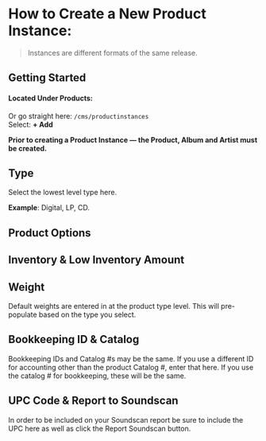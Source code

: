 # How to Create a New Product Instance:
> Instances are different formats of the same release.

## Getting Started
#### Located Under Products: <br />
Or go straight here:  ``/cms/productinstances`` <br />
Select: **+ Add** <br />

**Prior to creating a Product Instance &mdash; the Product, Album and Artist must be created.**

## Type
Select the lowest level type here. 

**Example**: Digital, LP, CD. 

## Product Options

## Inventory & Low Inventory Amount

## Weight 
Default weights are entered in at the product type level. This will pre-populate based on the type you select. 

## Bookkeeping ID & Catalog #
Bookkeeping IDs and Catalog #s may be the same. If you use a different ID for accounting other than the product Catalog #, enter that here. If you use the catalog # for bookkeeping, these will be the same. 

## UPC Code & Report to Soundscan 
In order to be included on your Soundscan report be sure to include the UPC here as well as click the Report Soundscan button. 